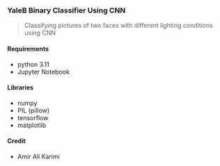 ### YaleB Binary Classifier Using CNN

> Classifying pictures of two faces with different lighting conditions using CNN

#### Requirements

- python 3.11
- Jupyter Notebook

#### Libraries

- numpy
- PIL (pillow)
- tensorflow
- matplotlib

#### Credit

- Amir Ali Karimi